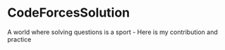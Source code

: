 # CodeForcesSolution
A world where solving questions is a sport - Here is my contribution and practice
